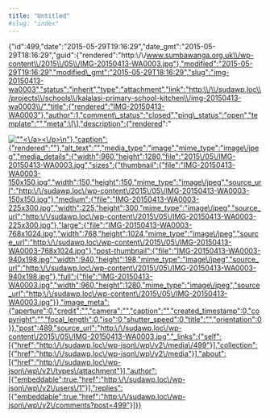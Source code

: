 ```yaml
---
title: "Untitled"
#slug: "index"
---
```


{"id":499,"date":"2015-05-29T19:16:29","date\_gmt":"2015-05-29T18:16:29","guid":{"rendered":"http:\\/\\/www.sumbawanga.org.uk\\/wp-content\\/2015\\/05\\/IMG-20150413-WA0003.jpg"},"modified":"2015-05-29T19:16:29","modified\_gmt":"2015-05-29T18:16:29","slug":"img-20150413-wa0003","status":"inherit","type":"attachment","link":"http:\\/\\/sudawp.loc\\/projects\\/schools\\/kalalasi-primary-school-kitchen\\/img-20150413-wa0003\\/","title":{"rendered":"IMG-20150413-WA0003"},"author":1,"comment\_status":"closed","ping\_status":"open","template":"","meta":\[\],"description":{"rendered":"

[![\"\"](\"http:\/\/sudawp.loc\/wp-content\/2015\/05\/IMG-20150413-WA0003-225x300.jpg\")<\\/a><\\/p>\\n"},"caption":{"rendered":""},"alt\_text":"","media\_type":"image","mime\_type":"image\\/jpeg","media\_details":{"width":960,"height":1280,"file":"2015\\/05\\/IMG-20150413-WA0003.jpg","sizes":{"thumbnail":{"file":"IMG-20150413-WA0003-150x150.jpg","width":150,"height":150,"mime\_type":"image\\/jpeg","source\_url":"http:\\/\\/sudawp.loc\\/wp-content\\/2015\\/05\\/IMG-20150413-WA0003-150x150.jpg"},"medium":{"file":"IMG-20150413-WA0003-225x300.jpg","width":225,"height":300,"mime\_type":"image\\/jpeg","source\_url":"http:\\/\\/sudawp.loc\\/wp-content\\/2015\\/05\\/IMG-20150413-WA0003-225x300.jpg"},"large":{"file":"IMG-20150413-WA0003-768x1024.jpg","width":768,"height":1024,"mime\_type":"image\\/jpeg","source\_url":"http:\\/\\/sudawp.loc\\/wp-content\\/2015\\/05\\/IMG-20150413-WA0003-768x1024.jpg"},"post-thumbnail":{"file":"IMG-20150413-WA0003-940x198.jpg","width":940,"height":198,"mime\_type":"image\\/jpeg","source\_url":"http:\\/\\/sudawp.loc\\/wp-content\\/2015\\/05\\/IMG-20150413-WA0003-940x198.jpg"},"full":{"file":"IMG-20150413-WA0003.jpg","width":960,"height":1280,"mime\_type":"image\\/jpeg","source\_url":"http:\\/\\/sudawp.loc\\/wp-content\\/2015\\/05\\/IMG-20150413-WA0003.jpg"}},"image\_meta":{"aperture":0,"credit":"","camera":"","caption":"","created\_timestamp":0,"copyright":"","focal\_length":0,"iso":0,"shutter\_speed":0,"title":"","orientation":0}},"post":489,"source\_url":"http:\\/\\/sudawp.loc\\/wp-content\\/2015\\/05\\/IMG-20150413-WA0003.jpg","\_links":{"self":\[{"href":"http:\\/\\/sudawp.loc\\/wp-json\\/wp\\/v2\\/media\\/499"}\],"collection":\[{"href":"http:\\/\\/sudawp.loc\\/wp-json\\/wp\\/v2\\/media"}\],"about":\[{"href":"http:\\/\\/sudawp.loc\\/wp-json\\/wp\\/v2\\/types\\/attachment"}\],"author":\[{"embeddable":true,"href":"http:\\/\\/sudawp.loc\\/wp-json\\/wp\\/v2\\/users\\/1"}\],"replies":\[{"embeddable":true,"href":"http:\\/\\/sudawp.loc\\/wp-json\\/wp\\/v2\\/comments?post=499"}\]}}](http:\/\/sudawp.loc\/wp-content\/2015\/05\/IMG-20150413-WA0003.jpg)